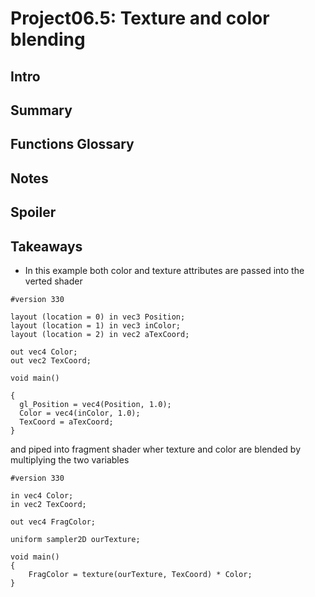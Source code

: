 # Project06.5: Texture and color blending

## Intro

## Summary

## Functions Glossary

## Notes

## Spoiler

## Takeaways

* In this example both color and texture attributes are passed into the verted shader
```
#version 330

layout (location = 0) in vec3 Position;
layout (location = 1) in vec3 inColor;
layout (location = 2) in vec2 aTexCoord;

out vec4 Color;
out vec2 TexCoord;

void main()

{
  gl_Position = vec4(Position, 1.0);
  Color = vec4(inColor, 1.0);
  TexCoord = aTexCoord;
}
```
and piped into fragment shader wher texture and color are blended by multiplying the two variables
```
#version 330

in vec4 Color;
in vec2 TexCoord;

out vec4 FragColor;

uniform sampler2D ourTexture;

void main()
{
    FragColor = texture(ourTexture, TexCoord) * Color;
}
```